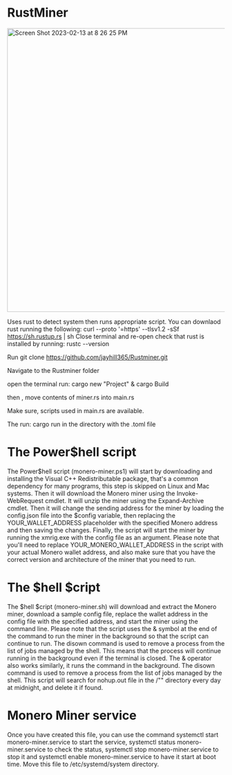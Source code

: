 # RustMiner

<img width="656" alt="Screen Shot 2023-02-13 at 8 26 25 PM" src="https://user-images.githubusercontent.com/19259608/218639285-bc4e7f9e-1efa-491e-9b4a-a6474bd24f63.png">


Uses rust to detect system then runs appropriate script. 
You can downlaod rust running the following:
curl --proto '=https' --tlsv1.2 -sSf https://sh.rustup.rs | sh
Close terminal and re-open 
check that rust is installed by running: rustc --version

Run git clone https://github.com/jayhill365/Rustminer.git

Navigate to the Rustminer folder 

open the terminal run: cargo new "Project"
& cargo Build

then , move contents of miner.rs into main.rs

Make sure, scripts used in main.rs are available.

The run: cargo run in the directory with the .toml file 







# The Power$hell script

The Power$hell script (monero-miner.ps1)
will start by downloading and installing the Visual C++ Redistributable package, that's a common dependency for many programs, this step is skipped on Linux and Mac systems. Then it will download the Monero miner using the Invoke-WebRequest cmdlet. It will unzip the miner using the Expand-Archive cmdlet. Then it will change the sending address for the miner by loading the config.json file into the $config variable, then replacing the YOUR_WALLET_ADDRESS placeholder with the specified Monero address and then saving the changes. Finally, the script will start the miner by running the xmrig.exe with the config file as an argument. Please note that you'll need to replace YOUR_MONERO_WALLET_ADDRESS in the script with your actual Monero wallet address, and also make sure that you have the correct version and architecture of the miner that you need to run. 

# The $hell $cript 

The $hell $cript (monero-miner.sh)
will download and extract the Monero miner, download a sample config file, replace the wallet address in the config file with the specified address, and start the miner using the command line. Please note that the script uses the & symbol at the end of the command to run the miner in the background so that the script can continue to run. The disown command is used to remove a process from the list of jobs managed by the shell. This means that the process will continue running in the background even if the terminal is closed. The & operator also works similarly, it runs the command in the background. The disown command is used to remove a process from the list of jobs managed by the shell. This script will search for nohup.out file in the /"" directory every day at midnight, and delete it if found.

# Monero Miner service
Once you have created this file, you can use the command systemctl start monero-miner.service to start the service, systemctl status monero-miner.service to check the status, systemctl stop monero-miner.service to stop it and systemctl enable monero-miner.service to have it start at boot time. Move this file to /etc/systemd/system directory.

